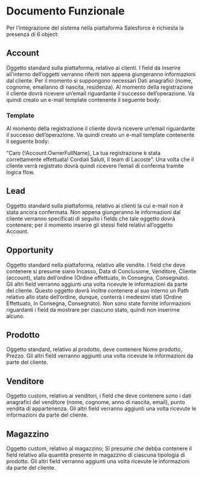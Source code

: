 
# Documento Funzionale
Per l’integrazione del sistema nella piattaforma Salesforce è richiesta la presenza di 6 object:

## Account
Oggetto standard sulla piattaforma, relativo ai clienti. I field da inserire all’interno dell’oggetti verranno riferiti non appena giungeranno informazioni dal cliente.
Per il momento si suppongono necessari Dati anagrafici (nome, cognome, emailanno di nascita, residenza). Al momento della registrazione il cliente dovrà ricevere un’email riguardante il successo dell’operazione. Va quindi creato un e-mail template contenente il seguente body:
### Template
Al momento della registrazione il cliente dovrà ricevere un’email riguardante il successo dell’operazione. Va quindi creato un e-mail template contenente il seguente body:  

“Caro {!Account.OwnerFullName}, 
La tua registrazione è stata correttamente effettuata!
Cordiali Saluti,
Il team di Lacoste”.
Una volta che il cliente verrà registrato dovrà quindi ricevere l’email di conferma tramite logica flow.

## Lead 
Oggetto standard sulla piattaforma, relativo ai clienti la cui e-mail non è stata ancora confermata. Non appena giungeranno le informazioni dal cliente verranno specificati di seguito i fields che tale oggetto dovrà contenere;
per il momento inserire gli stessi field relativi all’oggetto Account. 

## Opportunity
Oggetto standard nella piattaforma, relativo alle vendite. I field che deve contenere si presume siano Incasso, Data di Conclusione, Venditore, Cliente (account), stato dell’ordine (Ordine effettuato, In Consegna, Consegnato).
Gli altri field verranno aggiunti una volta ricevute le informazioni da parte del cliente.
Questo oggetto dovrà inoltre contenere al suo interno un Path relativo allo stato dell’ordine, dunque, conterrà i medesimi stati (Ordine Effettuato, In Consegna, Consegnato). 
Non sono state fornite informazioni riguardanti i field da mostrare per ciascuno stato, quindi non inserirne alcuno.

## Prodotto
Oggetto standard, relativo al prodotto, deve contenere Nome prodotto, Prezzo. Gli altri field verranno aggiunti una volta ricevute le informazioni da parte del cliente.

## Venditore
Oggetto custom, relativo ai venditori, i field che deve contenere sono i dati anagrafici del venditore (nome, cognome, anno di nascita, email), punto vendita di appartenenza. Gli altri field verranno aggiunti una volta ricevute le informazioni da parte del cliente.

## Magazzino
Oggetto custom, relativo al magazzino; Si presume che debba contenere il field relativo alla quantità presente in magazzino di ciascuna tipologia di prodotto.
Gli altri field verranno aggiunti una volta ricevute le informazioni da parte del cliente.
